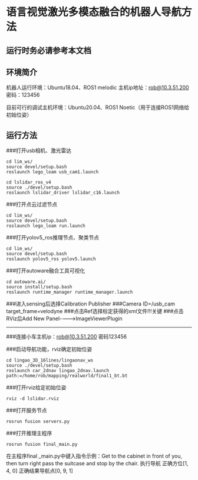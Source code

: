 # 语言视觉激光多模态融合的机器人导航方法


## 运行时务必请参考本文档

## 环境简介
机器人运行环境：Ubuntu18.04、ROS1 melodic
主机ip地址：rob@10.3.51.200   密码：123456

目前可行的调试主机环境：Ubuntu20.04、ROS1 Noetic（用于连接ROS1网络给初始位姿）



## 运行方法
###打开usb相机、激光雷达
```
cd lim_ws/
source devel/setup.bash
roslaunch lego_loam usb_cam1.launch

cd lslidar_ros_v4
source ./devel/setup.bash
roslaunch lslidar_driver lslidar_c16.launch
```

###打开点云过滤节点
```
cd lim_ws/
source devel/setup.bash
roslaunch lego_loam run.launch
```

###打开yolov5_ros推理节点、聚类节点
```
cd lim_ws/
source devel/setup.bash
roslaunch yolov5_ros yolov5.launch
```

###打开autoware融合工具可视化
```
cd autoware.ai/
source install/setup.bash
roslaunch runtime_manager runtime_manager.launch
```
###进入sensing后选择Calibration Publisher
###Camera ID=/usb_cam target_frame=velodyne
###点击Ref选择标定获得的xml文件!!!关键
###点击RViz后Add New Panel---->ImageViewerPlugin




---------------------------------------------------------------------------
###连接小车主机ip：rob@10.3.51.200 密码123456


###启动导航功能，rviz确定初始位姿
```
cd lingao_3D_16lines/lingaonav_ws
source ./devel/setup.bash
roslaunch car_2dnav lingao_2dnav.launch path:=/home/rob/mapping/realworld/final1_bt.bt
```
###打开rviz给定初始位姿
```
rviz -d lslidar.rviz
```
###打开服务节点
```
rosrun fusion servers.py
```
###打开推理主程序
```
rosrun fusion final_main.py
```

在主程序final _main.py中键入指令示例：Get to the cabinet in front of you, then turn right pass the suitcase and stop by the chair.
执行导航
正确方位[1, 4, 0] 正确结果导航点[0, 9, 1] 
